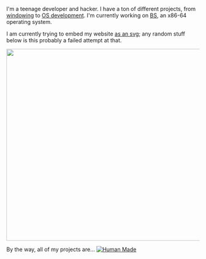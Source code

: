 I'm a teenage developer and hacker. I have a ton of different projects, from [windowing](https://github.com/loki-chat/lokinit) to [OS development](https://github.com/bright-shard/bs). I'm currently working on [BS](https://github.com/bright-shard/bs), an x86-64 operating system.

I am currently trying to embed my website [as an svg](https://brightshard.dev/site.svg); any random stuff below is this probably a failed attempt at that.

<div align="center">
    <img src="https://brightshard.dev/index.svg" width="900" height="500" />
</div>

By the way, all of my projects are...
[![Human Made](https://humanmademark.com/white-logo.png)](https://humanmademark.com)
